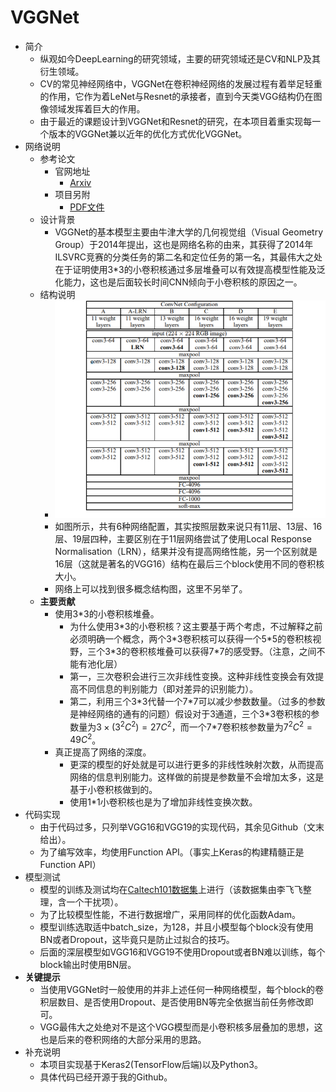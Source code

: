 # VGGNet
- 简介
	- 纵观如今DeepLearning的研究领域，主要的研究领域还是CV和NLP及其衍生领域。
	- CV的常见神经网络中，VGGNet在卷积神经网络的发展过程有着举足轻重的作用，它作为着LeNet与Resnet的承接者，直到今天类VGG结构仍在图像领域发挥着巨大的作用。
	- 由于最近的课题设计到VGGNet和Resnet的研究，在本项目着重实现每一个版本的VGGNet兼以近年的优化方式优化VGGNet。
- 网络说明
	- 参考论文
		- 官网地址
			- [Arxiv](https://arxiv.org/pdf/1409.1556.pdf)
		- 项目另附
			- [PDF文件](/asset/1409.1556.pdf)
	- 设计背景
		- VGGNet的基本模型主要由牛津大学的几何视觉组（Visual Geometry Group）于2014年提出，这也是网络名称的由来，其获得了2014年ILSVRC竞赛的分类任务的第二名和定位任务的第一名，其最伟大之处在于证明使用3*3的小卷积核通过多层堆叠可以有效提高模型性能及泛化能力，这也是后面较长时间CNN倾向于小卷积核的原因之一。
	- 结构说明
		- ![](/asset/VGG_config.png)
		- 如图所示，共有6种网络配置，其实按照层数来说只有11层、13层、16层、19层四种，主要区别在于11层网络尝试了使用Local Response Normalisation（LRN），结果并没有提高网络性能，另一个区别就是16层（这就是著名的VGG16）结构在最后三个block使用不同的卷积核大小。
		- 网络上可以找到很多概念结构图，这里不另举了。
	- **主要贡献**
		- 使用3\*3的小卷积核堆叠。
			- 为什么使用3\*3的小卷积核？这主要基于两个考虑，不过解释之前必须明确一个概念，两个3\*3卷积核可以获得一个5\*5的卷积核视野，三个3\*3的卷积核堆叠可以获得7\*7的感受野。（注意，之间不能有池化层）
			- 第一，三次卷积会进行三次非线性变换。这种非线性变换会有效提高不同信息的判别能力（即对差异的识别能力）。
			- 第二，利用三个3\*3代替一个7*7可以减少参数数量。（过多的参数是神经网络的通有的问题）假设对于3通道，三个3\*3卷积核的参数量为$3\times (3^2C^2)=27C^2$，而一个7\*7卷积核参数量为$7^2C^2=49C^2$。
		- 真正提高了网络的深度。
			- 更深的模型的好处就是可以进行更多的非线性映射次数，从而提高网络的信息判别能力。这样做的前提是参数量不会增加太多，这是基于小卷积核做到的。
			- 使用1\*1小卷积核也是为了增加非线性变换次数。
- 代码实现
	- 由于代码过多，只列举VGG16和VGG19的实现代码，其余见Github（文末给出）。
	- 为了编写效率，均使用Function API。（事实上Keras的构建精髓正是Function API）
- 模型测试
	- 模型的训练及测试均在[Caltech101数据集](http://www.vision.caltech.edu/Image_Datasets/Caltech101/)上进行（该数据集由李飞飞整理，含一个干扰项）。
	- 为了比较模型性能，不进行数据增广，采用同样的优化函数Adam。
	- 模型训练选取适中batch_size，为128，并且小模型每个block没有使用BN或者Dropout，这毕竟只是防止过拟合的技巧。
	- 后面的深层模型如VGG16和VGG19不使用Dropout或者BN难以训练，每个block输出时使用BN层。
- **关键提示**
	- 当使用VGGNet时一般使用的并非上述任何一种网络模型，每个block的卷积层数目、是否使用Dropout、是否使用BN等完全依据当前任务修改即可。
	- VGG最伟大之处绝对不是这个VGG模型而是小卷积核多层叠加的思想，这也是后来的卷积网络的大部分采用的思路。
- 补充说明
	- 本项目实现基于Keras2(TensorFlow后端)以及Python3。
	- 具体代码已经开源于我的Github。